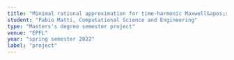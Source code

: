 ```yaml
---
title: "Minimal rational approximation for time-harmonic Maxwell&apos;s equations"
student: "Fabio Matti, Computational Science and Engineering"
type: "Masters's degree semester project"
venue: "EPFL"
year: "spring semester 2022"
label: "project"
---
```


